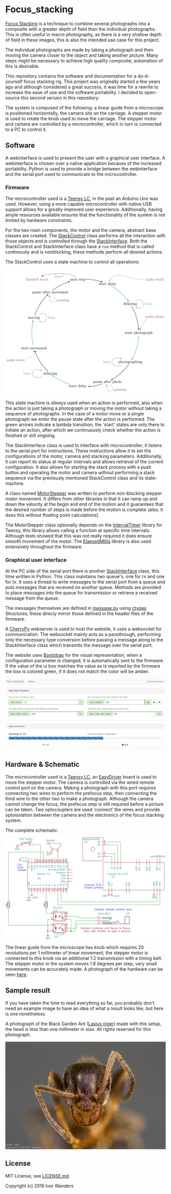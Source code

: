 # Focus_stacking

[Focus Stacking][focusstacking] is a technique to combine several photographs
into a composite with a greater depth of field than the individual photographs.
This is often useful in macro photography, as there is a very shallow depth of
field in these images, this is also the intended use case for this project.

The individual photographs are made by taking a photograph and then moving the
camera closer to the object and taking another picture. Many steps might be
necessary to achieve high quality composite; automation of this is desirable.

This repository contains the software and documentation for a do-it-yourself
focus stacking rig. This project was originally started a few years ago and
although considered a great success, it was time for a rewrite to increase the
ease of use and the software portability. I decided to open-source this second
version in this repository.

The system is composed of the following: a linear guide from a microscope
is positioned horizontally, the camera sits on the carriage. A stepper motor is
used to rotate the knob used to move the carriage. The stepper motor and camera
are controlled by a microcontroller, which in turn is connected to a PC to
control it.

## Software
A webinterface is used to present the user with a graphical user interface.
A webinterface is chosen over a native application because of the
increased portability. Python is used to provide a bridge between the
webinterface and the serial port used to communicate to the microcontroller.

### Firmware
The microcontroller used is a [Teensy LC][teensyLC], in the past an Arduino Uno
was used. However, using a more capable microcontroller with native USB support
allows for a greatly improved user experience. Additionally, having ample
resources available ensures that the functionality of the system is not limited
by hardware constraints.

For the two main components, the motor and the camera, abstract base classes are
created. The [StackControl](firmware/stack_control.h) class performs all the
interaction with those objects and is controlled through the
[StackInterface](firmware/stack_interface.h). Both the StackControl and
StackInterface class have a `run` method that is called continously and is
nonblocking, these methods perform all desired actions.

The StackControl uses a state machine to control all operations:

![State machine.](doc/software/state_diagram.png?raw=true "State machine")

This state machine is _always_ used when an action is performed, also when the
action is just taking a photograph or moving the motor without taking a sequence
of photographs. In the case of a motor move or a single photograph we enter the
pause state after the action is performed. The green arrows indicate a lambda
transition; the 'start' states are only there to initiate an action, after which
we continuously check whether the action is finished or still ongoing.

The StackInterface class is used to interface with microcontroller; it
listens to the serial port for instructions. These instructions allow it to set
the configurations of the motor, camera and stacking parameters. Additionally,
it can report its status at regular intervals and allows retrieval of the
current configuration. It also allows for starting the stack process with a
push button and operating the motor and camera without performing a stack
sequence via the previously mentioned StackControl class and its state-machine.


A class named [MotorStepper](firmware/motor_stepper.h) was written to perform
non-blocking stepper motor movement. It differs from other libraries in that it
can ramp up and down the velocity at the begin and end of the motion and it
guarantees that the desired number of steps is made before the motion is
complete (also, it does this without floating point calculations).

The MotorStepper class optionally depends on the [IntervalTimer][intervaltimer]
library for Teensy, this library allows calling a function at specific time
intervals. Although tests showed that this was not really required it does
ensure smooth movement of the motor. The [ElapsedMillis][ElapsedMillis] library
is also used extensively throughout the firmware.

### Graphical user interface

At the PC side of the serial port there is another
[StackInterface](client/interface.py) class, this time written in Python.
This class maintains two queue's, one for rx and one for tx. It uses a thread to
write messages to the serial port from a queue and puts messages that are
received on another queue. Methods are provided to place messages into the queue
for transmission or retrieve a received message from the queue.

The messages themselves are defined in [message.py](client/message.py) using
[ctypes][ctypes] Structures, these direcly mirror those defined in the header
files of the firmware.

A [CherryPy][cherrypy] webserver is used to host the website, it uses a
websocket for communication. The websocket mainly acts as a passthrough,
performing only the necessary type conversion before passing a message along to
the StackInterface class which transmits the message over the serial port.

The website uses [Bootstrap][bootstrap] for the visual representation, when a
configuration parameter is changed, it is automatically sent to the firmware.
If the value of the ui box matches the value as is reported by the firmware
the box is colored green, if it does not match the color will be amber.

![Webinterface.](doc/software/webinterface.png?raw=true "Webinterface")


## Hardware & Schematic
The microcontroller used is a [Teensy LC][teensyLC], an
[EasyDriver][easydriver45] board is used to move the stepper motor. The camera
is controlled via the wired remote control port on the camera. Making a
photograph with this port requires connecting two wires to perform the prefocus
step, then connecting the third wire to the other two to make a photograph. 
Although the camera cannot change the focus, the prefocus step is still required
before a picture can be taken. Two optocouplers are used 'connect' the wires and
provide optoisolation between the camera and the electronics of the focus
stacking system.

The complete schematic:

![Schematic](doc/schematic/focus_stacking_schematic.png?raw=true "Schematic")

The linear guide from the microscope has knob which requires 20 revolutions
per 1 millimeter of linear movement, the stepper motor is connected to this knob
via an additional 1:2 transmission with a timing belt. The stepper motor in the
system moves 1.8 degrees per step, very small movements can be accurately
made. A photograph of the hardware can be seen 
[here](doc/photo/hardware_setup.jpg).

## Sample result
If you have taken the time to read everything so far, you probably don't need an
example image to have an idea of what a result looks like, but here is one
nonetheless.

A photograph of the Black Garden Ant
([Lasius niger][Lasiusniger]) made with this setup, the head is less
than one millimeter in size. All rights reserved for this photograph.

![Lasius Niger](doc/photo/lasius_niger.png "Lasius Niger")


## License

MIT License, see [LICENSE.md](LICENSE.md).

Copyright (c) 2016 Ivor Wanders


[teensyLC]: https://www.pjrc.com/teensy/teensyLC.html
[ElapsedMillis]: http://playground.arduino.cc/Code/ElapsedMillis
[intervaltimer]: https://www.pjrc.com/teensy/td_timing_IntervalTimer.html
[focusstacking]: https://en.wikipedia.org/wiki/Focus_stacking
[cherrypy]: http://www.cherrypy.org/
[ctypes]: https://docs.python.org/3.5/library/ctypes.html
[bootstrap]: http://getbootstrap.com/
[easydriver45]: http://www.schmalzhaus.com/EasyDriver/
[Lasiusniger]: https://en.wikipedia.org/wiki/Lasius_niger